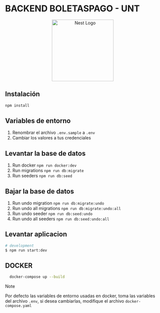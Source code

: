 # BACKEND BOLETASPAGO - UNT

<p align="center">
  <a href="http://nestjs.com/" target="blank">
  <img src="https://nestjs.com/img/logo-small.svg" width="200" alt="Nest Logo" />
  </a>
</p>

## Instalación

```bash
npm install
```

## Variables de entorno

1. Renombrar el archivo `.env.sample` a `.env`
2. Cambiar los valores a tus credenciales

## Levantar la base de datos

1. Run docker `npm run docker:dev`
2. Run migrations `npm run db:migrate`
3. Run seeders `npm run db:seed`

## Bajar la base de datos

1. Run undo migration `npm run db:migrate:undo`
2. Run undo all migrations `npm run db:migrate:undo:all`
3. Run undo seeder `npm run db:seed:undo`
4. Run undo all seeders `npm run db:seed:undo:all`

## Levantar aplicacion

```bash
# development
$ npm run start:dev
```

## DOCKER

```bash
  docker-compose up --build
```

> [!NOTE]
> Por defecto las variables de entorno usadas en docker, toma las variables
> del archivo `.env`, si desea cambiarlas, modifique el archivo `docker-compose.yaml`
